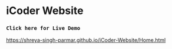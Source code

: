 # iCoder Website
### `Click here for Live Demo`
https://shreya-singh-parmar.github.io/iCoder-Website/Home.html

